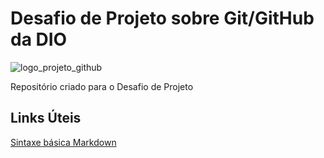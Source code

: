 # Desafio de Projeto sobre Git/GitHub da DIO

![logo_projeto_github](https://user-images.githubusercontent.com/11439556/158486584-38bfd3c3-2943-4765-9953-7ca7f884f558.png)

Repositório criado para o Desafio de Projeto

## Links Úteis
[Sintaxe básica Markdown](https://www.markdownguide.org/getting-started/)
